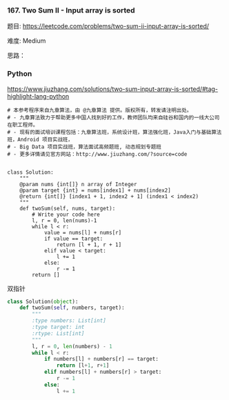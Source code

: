 ### 167. Two Sum II - Input array is sorted



题目:
<https://leetcode.com/problems/two-sum-ii-input-array-is-sorted/>


难度:
Medium

思路：

### Python

https://www.jiuzhang.com/solutions/two-sum-input-array-is-sorted/#tag-highlight-lang-python

```
# 本参考程序来自九章算法，由 @九章算法 提供。版权所有，转发请注明出处。
# - 九章算法致力于帮助更多中国人找到好的工作，教师团队均来自硅谷和国内的一线大公司在职工程师。
# - 现有的面试培训课程包括：九章算法班，系统设计班，算法强化班，Java入门与基础算法班，Android 项目实战班，
# - Big Data 项目实战班，算法面试高频题班, 动态规划专题班
# - 更多详情请见官方网站：http://www.jiuzhang.com/?source=code


class Solution:
    """
    @param nums {int[]} n array of Integer
    @param target {int} = nums[index1] + nums[index2]
    @return {int[]} [index1 + 1, index2 + 1] (index1 < index2)
    """
    def twoSum(self, nums, target):
        # Write your code here
        l, r = 0, len(nums)-1
        while l < r:
            value = nums[l] + nums[r]
            if value == target:
                return [l + 1, r + 1]
            elif value < target:
                l += 1
            else:
                r -= 1
        return []
```




双指针

```python
class Solution(object):
    def twoSum(self, numbers, target):
        """
        :type numbers: List[int]
        :type target: int
        :rtype: List[int]
        """
        l, r = 0, len(numbers) - 1
        while l < r:
            if numbers[l] + numbers[r] == target:
                return [l+1, r+1]
            elif numbers[l] + numbers[r] > target:
                r -= 1
            else:
                l += 1

```
